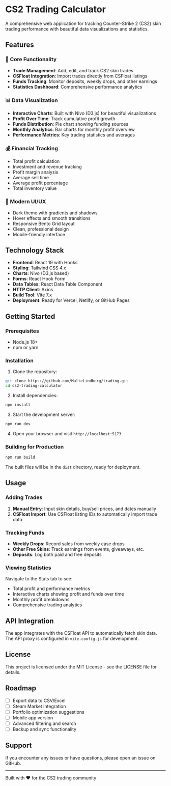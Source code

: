 # CS2 Trading Calculator

A comprehensive web application for tracking Counter-Strike 2 (CS2) skin trading performance with beautiful data visualizations and statistics.

## Features

### 🎯 Core Functionality
- **Trade Management**: Add, edit, and track CS2 skin trades
- **CSFloat Integration**: Import trades directly from CSFloat listings
- **Funds Tracking**: Monitor deposits, weekly drops, and other earnings
- **Statistics Dashboard**: Comprehensive performance analytics

### 📊 Data Visualization
- **Interactive Charts**: Built with Nivo (D3.js) for beautiful visualizations
- **Profit Over Time**: Track cumulative profit growth
- **Funds Distribution**: Pie chart showing funding sources
- **Monthly Analytics**: Bar charts for monthly profit overview
- **Performance Metrics**: Key trading statistics and averages

### 💰 Financial Tracking
- Total profit calculation
- Investment and revenue tracking
- Profit margin analysis
- Average sell time
- Average profit percentage
- Total inventory value

### 🎨 Modern UI/UX
- Dark theme with gradients and shadows
- Hover effects and smooth transitions
- Responsive Bento Grid layout
- Clean, professional design
- Mobile-friendly interface

## Technology Stack

- **Frontend**: React 19 with Hooks
- **Styling**: Tailwind CSS 4.x
- **Charts**: Nivo (D3.js based)
- **Forms**: React Hook Form
- **Data Tables**: React Data Table Component
- **HTTP Client**: Axios
- **Build Tool**: Vite 7.x
- **Deployment**: Ready for Vercel, Netlify, or GitHub Pages

## Getting Started

### Prerequisites
- Node.js 18+ 
- npm or yarn

### Installation

1. Clone the repository:
```bash
git clone https://github.com/MalteLindberg/trading.git
cd cs2-trading-calculator
```

2. Install dependencies:
```bash
npm install
```

3. Start the development server:
```bash
npm run dev
```

4. Open your browser and visit `http://localhost:5173`

### Building for Production

```bash
npm run build
```

The built files will be in the `dist` directory, ready for deployment.

## Usage

### Adding Trades
1. **Manual Entry**: Input skin details, buy/sell prices, and dates manually
2. **CSFloat Import**: Use CSFloat listing IDs to automatically import trade data

### Tracking Funds
- **Weekly Drops**: Record sales from weekly case drops
- **Other Free Skins**: Track earnings from events, giveaways, etc.
- **Deposits**: Log both paid and free deposits

### Viewing Statistics
Navigate to the Stats tab to see:
- Total profit and performance metrics
- Interactive charts showing profit and funds over time
- Monthly profit breakdowns
- Comprehensive trading analytics

## API Integration

The app integrates with the CSFloat API to automatically fetch skin data. The API proxy is configured in `vite.config.js` for development.

## License

This project is licensed under the MIT License - see the LICENSE file for details.

## Roadmap

- [ ] Export data to CSV/Excel
- [ ] Steam Market integration
- [ ] Portfolio optimization suggestions
- [ ] Mobile app version
- [ ] Advanced filtering and search
- [ ] Backup and sync functionality

## Support

If you encounter any issues or have questions, please open an issue on GitHub.

---

Built with ❤️ for the CS2 trading community

